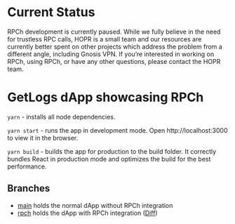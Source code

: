 # Current Status

RPCh development is currently paused. While we fully believe in the need for trustless RPC calls, HOPR is a small team and our resources are currently better spent on other projects which address the problem from a different angle, including Gnosis VPN. If you’re interested in working on RPCh, using RPCh, or have any other questions, please contact the HOPR team.


# GetLogs dApp showcasing RPCh

`yarn` - installs all node dependencies.

`yarn start` - runs the app in development mode. Open http://localhost:3000 to view it in the browser.

`yarn build` - builds the app for production to the build folder. It correctly bundles React in production mode and optimizes the build for the best performance.

## Branches

- [main](https://github.com/hoprnet/rpch-getlogs-explorer/tree/main) holds the normal dApp without RPCh integration
- [rpch](https://github.com/hoprnet/rpch-getlogs-explorer/tree/rpch) holds the dApp with RPCh integration ([Diff](https://github.com/hoprnet/rpch-getlogs-explorer/compare/main...rpch))

